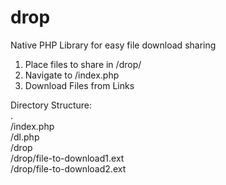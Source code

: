 # drop
Native PHP Library for easy file download sharing

1. Place files to share in /drop/
2. Navigate to /index.php
3. Download Files from Links

Directory Structure:  
.  
/index.php  
/dl.php  
/drop  
/drop/file-to-download1.ext  
/drop/file-to-download2.ext  
